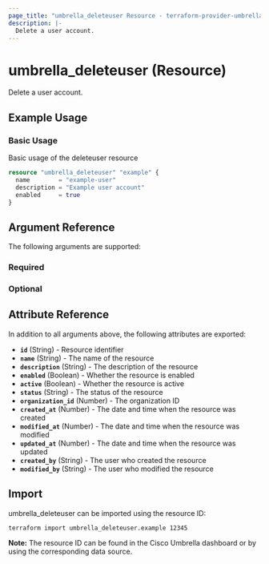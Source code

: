 ```yaml
---
page_title: "umbrella_deleteuser Resource - terraform-provider-umbrella"
description: |-
  Delete a user account.
---
```


# umbrella_deleteuser (Resource)

Delete a user account.

## Example Usage


### Basic Usage

Basic usage of the deleteuser resource

```terraform
resource "umbrella_deleteuser" "example" {
  name        = "example-user"
  description = "Example user account"
  enabled     = true
}
```



## Argument Reference

The following arguments are supported:

### Required



### Optional



## Attribute Reference

In addition to all arguments above, the following attributes are exported:

- **`id`** (String) - Resource identifier
- **`name`** (String) - The name of the resource
- **`description`** (String) - The description of the resource
- **`enabled`** (Boolean) - Whether the resource is enabled
- **`active`** (Boolean) - Whether the resource is active
- **`status`** (String) - The status of the resource
- **`organization_id`** (Number) - The organization ID
- **`created_at`** (Number) - The date and time when the resource was created
- **`modified_at`** (Number) - The date and time when the resource was modified
- **`updated_at`** (Number) - The date and time when the resource was updated
- **`created_by`** (String) - The user who created the resource
- **`modified_by`** (String) - The user who modified the resource



## Import

umbrella_deleteuser can be imported using the resource ID:

```shell
terraform import umbrella_deleteuser.example 12345
```

**Note:** The resource ID can be found in the Cisco Umbrella dashboard or by using the corresponding data source.

